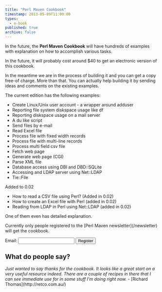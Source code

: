 ```yaml
---
title: "Perl Maven Cookbook"
timestamp: 2013-05-09T11:00:00
types:
  - e-book
published: true
archive: false
---
```



In the future, the <b>Perl Maven Cookbook</b> will have hundreds
of examples with explanation on how to accomplish various tasks.

In the future, it will probably cost around $40 to get an electronic
version of this cookbook.

In the meantime we are in the process of building it and you can get
a copy free-of charge. More than that. You can actually help building
it by sending ideas and comments on the existing examples.

The current edition has the following examples:

* Create Linux/Unix user account - a wrapper around adduser
* Reporting file system diskspace usage like df
* Reporting diskspace usage on a mail server
* A du like script
* Send files by e-mail
* Read Excel file
* Process file with fixed width records
* Process file with multi-line records
* Process multi field csv file
* Fetch web page
* Generate web page  (CGI)
* Parse XML file
* Database access using DBI and DBD::SQLite
* Accessing and LDAP server using Net::LDAP
* Tie::File

Added to 0.02

* How to read a CSV file using Perl? (Added in 0.02)
* How to create an Excel file with Perl  (added in 0.02)
* Reading from LDAP in Perl using Net::LDAP (added in 0.02)

One of them even has detailed explanation.

<p>
Currently only people registered to the [Perl Maven newsletter](/newsletter) will get the cookbook.
</p>

<form method="POST" action="/register" name="registration_form">
Email: <input name="email" />
<input type="submit" value="Register" />
</form>

## What do people say?
<p>
<i>
Just wanted to say thanks for the cookbook. It looks like a great start on a very useful resource indeed.
There are a couple of recipes in there that I can see immediate use for in some stuff I'm doing right now.</i>
- [Richard Thomas](http://retco.com.au/)
</p>

